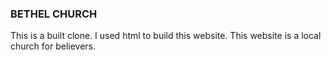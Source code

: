 ### BETHEL CHURCH 
This is a built clone. I used html to build this website.
This website is a local church for believers.

